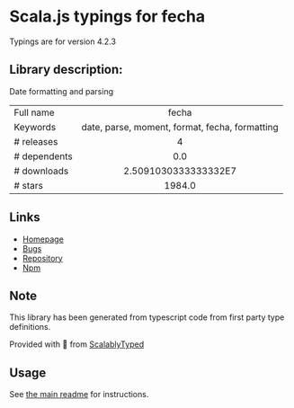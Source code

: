 
# Scala.js typings for fecha

Typings are for version 4.2.3

## Library description:
Date formatting and parsing

|                    |                 |
| ------------------ | :-------------: |
| Full name          | fecha |
| Keywords           | date, parse, moment, format, fecha, formatting |
| # releases         | 4 |
| # dependents       | 0.0 |
| # downloads        | 2.5091030333333332E7 |
| # stars            | 1984.0 |

## Links
- [Homepage](https://github.com/taylorhakes/fecha)
- [Bugs](https://github.com/taylorhakes/fecha/issues)
- [Repository](https://github.com/taylorhakes/fecha)
- [Npm](https://www.npmjs.com/package/fecha)
    


## Note
This library has been generated from typescript code from first party type definitions.

Provided with :purple_heart: from [ScalablyTyped](https://github.com/oyvindberg/ScalablyTyped)

## Usage
See [the main readme](../../readme.md) for instructions.


